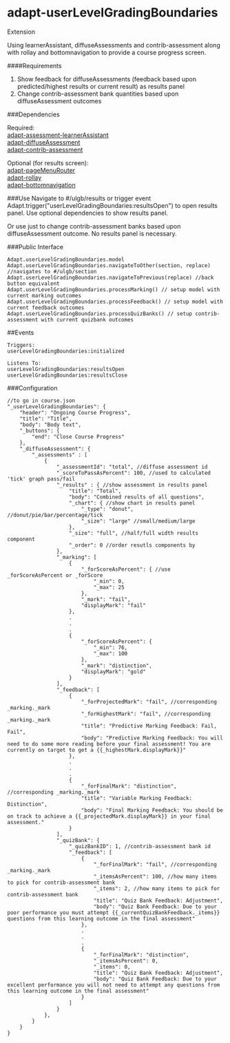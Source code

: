 adapt-userLevelGradingBoundaries
================

Extension  

Using learnerAssistant, diffuseAssessments and contrib-assessment along with rollay and bottomnavigation to provide a course progress screen.  

####Requirements
1. Show feedback for diffuseAssessments (feedback based upon predicted/highest results or current result) as results panel  
2. Change contrib-assessment bank quantities based upon diffuseAssessment outcomes  
  
###Dependencies

Required:   
[adapt-assessment-learnerAssistant](https://github.com/cgkineo/adapt-assessment-learnerAssistant)  
[adapt-diffuseAssessment](https://github.com/cgkineo/adapt-diffuseAssessment)  
[adapt-contrib-assessment](https://github.com/cgkineo/adapt-contrib-assessment)  

Optional (for results screen):  
[adapt-pageMenuRouter](https://github.com/cgkineo/adapt-pageMenuRouter)  
[adapt-rollay](https://github.com/cgkineo/adapt-rollay)  
[adapt-bottomnavigation](https://github.com/cgkineo/adapt-rollay)  

###Use
Navigate to #/ulgb/results or trigger event Adapt.trigger("userLevelGradingBoundaries:resultsOpen") to open results panel.
Use optional dependencies to show results panel.  
  
Or use just to change contrib-assessment banks based upon diffuseAssessment outcome. No results panel is necessary.  

###Public Interface
```
Adapt.userLevelGradingBoundaries.model 
Adapt.userLevelGradingBoundaries.navigateToOther(section, replace) //navigates to #/ulgb/section
Adapt.userLevelGradingBoundaries.navigateToPrevious(replace) //back button equivalent
Adapt.userLevelGradingBoundaries.processMarking() // setup model with current marking outcomes
Adapt.userLevelGradingBoundaries.processFeedback() // setup model with current feedback outcomes
Adapt.userLevelGradingBoundaries.processQuizBanks() // setup contrib-assessment with current quizbank outcomes

```

##Events

```
Triggers:  
userLevelGradingBoundaries:initialized

Listens To:
userLevelGradingBoundaries:resultsOpen
userLevelGradingBoundaries:resultsClose

```


###Configuration
```
//to go in course.json
"_userLevelGradingBoundaries": {
    "header": "Ongoing Course Progress",
    "title": "Title",
    "body": "Body text",
    "_buttons": {
        "end": "Close Course Progress"
    },
    "_diffuseAssessment": {
        "_assessments" : [
            {
                "_assessmentId": "total", //diffuse assessment id
                "_scoreToPassAsPercent": 100, //used to calculated 'tick' graph pass/fail
                "_results" : { //show assessment in results panel
                    "title": "Total",
                    "body": "Combined results of all questions",
                    "_chart": { //show chart in results panel
                        "_type": "donut", //donut/pie/bar/percentage/tick
                        "_size": "large" //small/medium/large
                    },
                    "_size": "full", //half/full width results component
                    "_order": 0 //order resutls components by
                },
                "_marking": [
                    {
                        "_forScoreAsPercent": { //use _forScoreAsPercent or _forScore
                            "_min": 0,
                            "_max": 25
                        },
                        "_mark": "fail",
                        "displayMark": "fail"
                    },
                    .
                    .
                    .
                    {
                        "_forScoreAsPercent": {
                            "_min": 76,
                            "_max": 100
                        },
                        "_mark": "distinction",
                        "displayMark": "gold"
                    }
                ],
                "_feedback": [
                    {
                        "_forProjectedMark": "fail", //corresponding _marking._mark
                        "_forHighestMark": "fail", //corresponding _marking._mark
                        "title": "Predictive Marking Feedback: Fail, Fail",
                        "body": "Predictive Marking Feedback: You will need to do some more reading before your final assessment! You are currently on target to get a {{_highestMark.displayMark}}"
                    },
                    .
                    .
                    .
                    {
                        "_forFinalMark": "distinction", //corresponding _marking._mark
                        "title": "Variable Marking Feedback: Distinction",
                        "body": "Final Marking Feedback: You should be on track to achieve a {{_projectedMark.displayMark}} in your final assessment."
                    }
                ],
                "_quizBank": {
                    "_quizBankID": 1, //contrib-assessment bank id
                    "_feedback": [
                        {
                            "_forFinalMark": "fail", //corresponding _marking._mark
                            "_itemsAsPercent": 100, //how many items to pick for contrib-assessment bank
                            "_items": 2, //how many items to pick for contrib-assessment bank
                            "title": "Quiz Bank Feedback: Adjustment",
                            "body": "Quiz Bank Feedback: Due to your poor performance you must attempt {{_currentQuizBankFeedback._items}} questions from this learning outcome in the final assessment"
                        },
                        .
                        .
                        .
                        {
                            "_forFinalMark": "distinction",
                            "_itemsAsPercent": 0,
                            "_items": 0,
                            "title": "Quiz Bank Feedback: Adjustment",
                            "body": "Quiz Bank Feedback: Due to your excellent performance you will not need to attempt any questions from this learning outcome in the final assessment"
                        }
                    ]
                }
            },
        }
    }
}
```